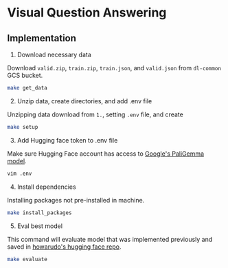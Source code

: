 # Visual Question Answering

## Implementation
1. Download necessary data

Download `valid.zip`, `train.zip`, `train.json`, and `valid.json` from `dl-common` GCS bucket.
```bash
make get_data
```

2. Unzip data, create directories, and add .env file

Unzipping data download from `1.`, setting `.env` file, and create
```bash
make setup
```

3. Add Hugging face token to .env file

Make sure Hugging Face account has access to [Google's PaliGemma model](https://huggingface.co/google/paligemma-3b-pt-224).

```bash
vim .env
```

4. Install dependencies

Installing packages not pre-installed in machine.
```bash
make install_packages
```

5. Eval best model

This command will evaluate model that was implemented previously and saved in [howarudo's hugging face repo](https://huggingface.co/howarudo/paligemma-3b-pt-224-vqa-continue-ft-0).
```bash
make evaluate
```
